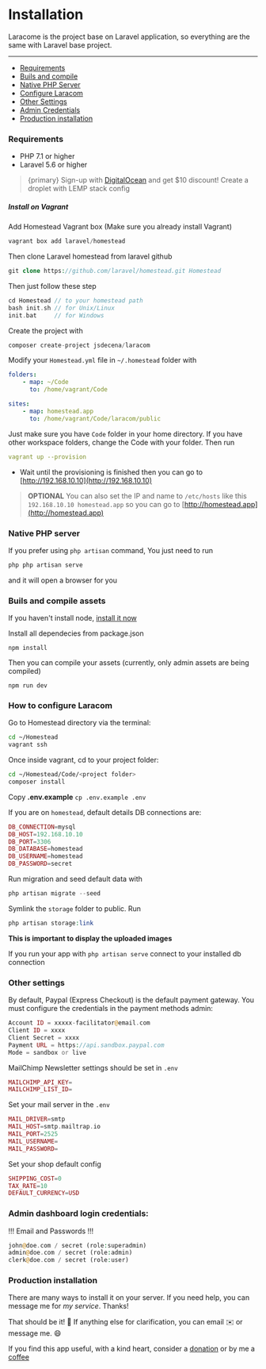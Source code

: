 # Installation

Laracome is the project base on Laravel application, so everything are the same with Laravel base project.

---

- [Requirements](#requirements)
- [Buils and compile](#build-compile)
- [Native PHP Server](#native-php-server)
- [Configure Laracom](#configure-laracom)
- [Other Settings](#other-setting)
- [Admin Credentials](#admin-credentials)
- [Production installation](#production-installation)

<a name="Requirements"></a>
### Requirements

  - PHP 7.1 or higher 
  - Laravel 5.6 or higher

> {primary} Sign-up with [DigitalOcean](https://m.do.co/c/bce94237de96) and get $10 discount! Create a droplet with LEMP stack config


##### Install on Vagrant

Add Homestead Vagrant box (Make sure you already install Vagrant)

```php
vagrant box add laravel/homestead
```

Then clone Laravel homestead from laravel github

```php
git clone https://github.com/laravel/homestead.git Homestead
```
Then just follow these step 

```php
cd Homestead // to your homestead path
bash init.sh // for Unix/Linux
init.bat     // for Windows
```
Create the project with 

```php
composer create-project jsdecena/laracom
```

Modify your `Homestead.yml` file in `~/.homestead` folder with

```yaml
folders:
    - map: ~/Code
      to: /home/vagrant/Code

sites:
    - map: homestead.app
      to: /home/vagrant/Code/laracom/public
```

Just make sure you have `Code` folder in your home directory. If you have other workspace folders, change the Code with your folder. Then run 

```yaml 
vagrant up --provision
```

- Wait until the provisioning is finished then you can go to [http://192.168.10.10](http://192.168.10.10)

> **OPTIONAL** You can also set the IP and name to `/etc/hosts` like this `192.168.10.10 homestead.app` so you can go to [http://homestead.app](http://homestead.app)

<a name="native-php-server"></a>
### Native PHP server

If you prefer using `php artisan` command, You just need to run 

```php
php php artisan serve
```` 

and it will open a browser for you

<a name="build-compile"></a>
### Buils and compile assets

If you haven't install node, [install it now](https://github.com/creationix/nvm#install-script)

Install all dependecies from package.json

```nodejs
npm install
```

Then you can compile your assets (currently, only admin assets are being compiled)

```nodesjs
npm run dev
```

<a name="configure-laracom"></a>
### How to configure Laracom

Go to Homestead directory via the terminal: 

```bash
cd ~/Homestead
vagrant ssh
```

Once inside vagrant, cd to your project folder: 

```bash 
cd ~/Homestead/Code/<project folder>
composer install
```
Copy **.env.example**  `cp .env.example .env`

If you are on `homestead`, default details DB connections are: 

```php
DB_CONNECTION=mysql
DB_HOST=192.168.10.10
DB_PORT=3306
DB_DATABASE=homestead
DB_USERNAME=homestead
DB_PASSWORD=secret
```

Run migration and seed default data with 

```php 
php artisan migrate --seed
```

Symlink the `storage` folder to public. Run 

```php
php artisan storage:link
``` 

**This is important to display the uploaded images**

If you run your app with `php artisan serve` connect to your installed db connection

<a name="other-setting"></a>
### Other settings

By default, Paypal (Express Checkout) is the default payment gateway. You must configure the credentials in the payment methods admin:

```php
Account ID = xxxxx-facilitator@email.com
Client ID = xxxx
Client Secret = xxxx
Payment URL = https://api.sandbox.paypal.com
Mode = sandbox or live
```

MailChimp Newsletter settings should be set in `.env`

```php
MAILCHIMP_API_KEY=
MAILCHIMP_LIST_ID=
```

Set your mail server in the `.env`

```php
MAIL_DRIVER=smtp
MAIL_HOST=smtp.mailtrap.io
MAIL_PORT=2525
MAIL_USERNAME=
MAIL_PASSWORD=
```

Set your shop default config

```php
SHIPPING_COST=0
TAX_RATE=10
DEFAULT_CURRENCY=USD
```

<a name="admin-credentials"></a>
### Admin dashboard login credentials:

!!! Email and Passwords !!!

```php
john@doe.com / secret (role:superadmin)
admin@doe.com / secret (role:admin)
clerk@doe.com / secret (role:user)
```

<a name="production-installation"></a>
### Production installation

There are many ways to install it on your server. If you need help, you can message me for *my service*. Thanks!

That should be it! 🎉  If anything else for clarification, you can email ✉️  or message me. 😄 

If you find this app useful, with a kind heart, consider a [donation](https://www.paypal.com/cgi-bin/webscr?cmd=_donations&business=KAKJ8ZTEC6YY6&lc=US&item_name=jsdecena%2flaracom&no_note=0&cn=Add%20special%20instructions%20to%20the%20seller%3a&no_shipping=1&rm=1&return=https%3a%2f%2flaracom%2enet%2f&cancel_return=https%3a%2f%2flaracom%2enet%2f&currency_code=USD&bn=PP%2dDonationsBF%3abtn_donate_SM%2egif%3aNonHosted) or by me a [coffee](https://ko-fi.com/G2G0ADEK)
